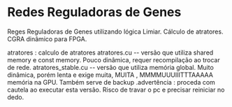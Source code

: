 # Redes Reguladoras de Genes
Reges Reguladoras de Genes utilizando lógica Limiar. Cálculo de atratores. CGRA dinâmico para FPGA.


atratores : calculo de atratores
    atratores.cu -- versão que utiliza shared memory e const memory. Pouco dinâmica, requer recompilação ao trocar de rede. 
    atratores_stable.cu -- versão que utiliza memória global. Muito dinâmica, porém lenta e exige muita, MUITA , MMMMUUUIIITTTAAAAA memória na GPU. Também serve de backup
        .advertência : proceda com cautela ao executar esta versão. Risco de travar o pc e precisar reiniciar no dedo.